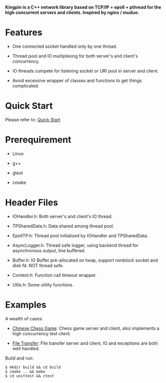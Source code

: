 **Kingpin is a C++ network library based on TCP/IP + epoll + pthread for the high concurrent servers and clients. Inspired by *nginx* / *muduo*.**

# Features

* One connected socket handled only by one thread.

* Thread pool and IO multiplexing for both server's and client's concurrency.

* IO threads compete for listening socket or URI pool in server and client.

* Avoid excessive wrapper of classes and functions to get things complicated.

# Quick Start

Please refer to: [Quick Start](https://github.com/GeniusDai/kingpin/tree/dev/examples/quick_start)

# Prerequirement

* Linux

* g++

* gtest

* cmake

# Header Files

* IOHandler.h: Both server's and client's IO thread.

* TPSharedData.h: Data shared among thread pool.

* EpollTP.h: Thread pool initialized by IOHandler and TPSharedData.

* AsyncLogger.h: Thread safe logger, using backend thread for asynchronous output, line buffered.

* Buffer.h: IO Buffer pre-allocated on heap, support nonblock socket and disk fd. NOT thread safe.

* Context.h: Function call timeout wrapper.

* Utils.h: Some utility functions.

# Examples

A wealth of cases:

* [Chinese Chess Game](https://github.com/GeniusDai/kingpin/tree/dev/examples/chinese_chess_game): Chess game server and client, also implements a high concurrency test client.

* [File Transfer](https://github.com/GeniusDai/kingpin/tree/dev/examples/file_transfer): File transfer server and client, IO and exceptions are both well handled.

Build and run:

    $ mkdir build && cd build
    $ cmake .. && make
    $ cd unittest && ctest